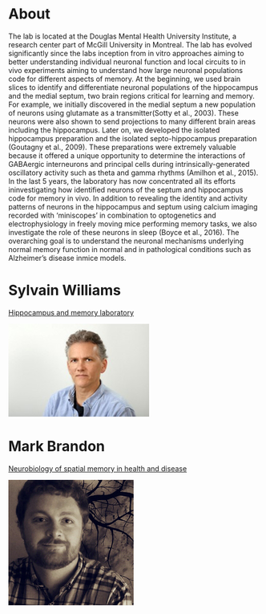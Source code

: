 # About 

The lab is located at the Douglas Mental Health University Institute, a research center part of McGill University in 
Montreal. The lab has evolved significantly since the labs inception from in vitro approaches aiming to better
understanding individual neuronal function and local circuits to in vivo experiments aiming to understand how 
large neuronal populations code for different aspects of memory. At the beginning, we used brain slices to identify 
and differentiate neuronal populations of the hippocampus and the medial septum, two brain regions critical for
learning and memory. For example, we initially discovered in the medial septum a new population of neurons using 
glutamate as a transmitter(Sotty et al., 2003). These neurons were also shown to send projections to many different
brain areas including the hippocampus. Later on, we developed the isolated hippocampus preparation and the isolated 
septo-hippocampus preparation (Goutagny et al., 2009). These preparations were extremely valuable because it 
offered a unique opportunity to determine the interactions of GABAergic interneurons and principal cells during 
intrinsically-generated oscillatory activity such as theta and gamma rhythms (Amilhon et al., 2015).
In the last 5 years, the laboratory has now concentrated all its efforts ininvestigating how identified neurons 
of the septum and hippocampus code for memory in vivo. In addition to revealing the identity and activity patterns
of neurons in the hippocampus and septum using calcium imaging recorded with ‘miniscopes’ in combination to 
optogenetics and electrophysiology in freely moving mice performing memory tasks, we also investigate the role of 
these neurons in sleep (Boyce et al., 2016). The overarching goal is to understand the neuronal mechanisms underlying
normal memory function in normal and in pathological conditions such as Alzheimer’s disease inmice models.

# Sylvain Williams

[Hippocampus and memory laboratory](http://sylvainwilliams.ca/ )

<img src="/images/sylvain.jpg" alt="">

# Mark Brandon

[Neurobiology of spatial memory in health and disease](https://brandonlab.weebly.com/)

<img src="/images/6799980.png" alt="">

